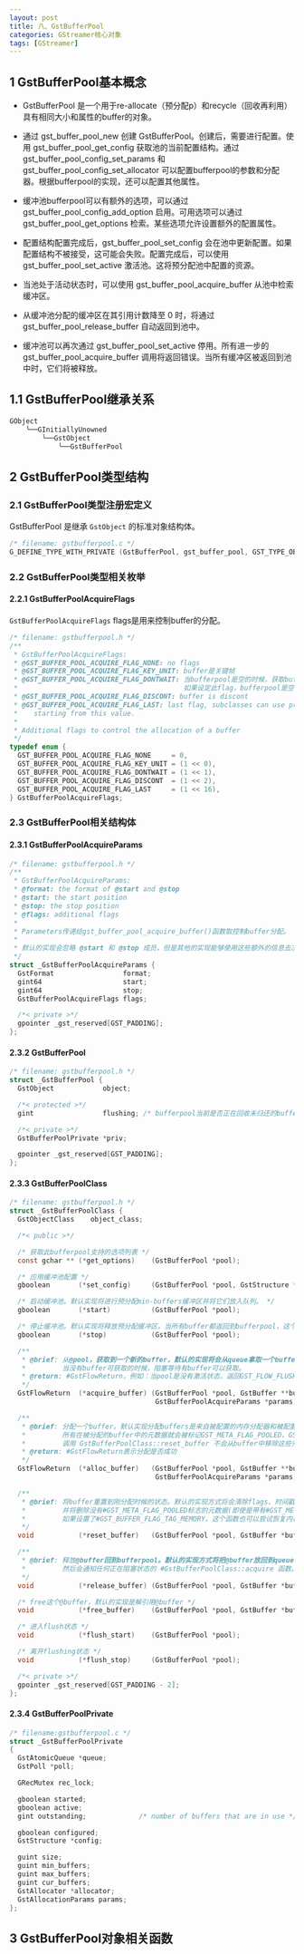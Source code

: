 ```yaml
---
layout: post
title: 八、GstBufferPool
categories: GStreamer核心对象
tags: [GStreamer]
---
```


## 1 GstBufferPool基本概念

- GstBufferPool 是一个用于re-allocate（预分配p）和recycle（回收再利用）具有相同大小和属性的buffer的对象。

- 通过 gst_buffer_pool_new 创建 GstBufferPool。创建后，需要进行配置。使用 gst_buffer_pool_get_config 获取池的当前配置结构。通过 gst_buffer_pool_config_set_params 和 gst_buffer_pool_config_set_allocator 可以配置bufferpool的参数和分配器。根据bufferpool的实现，还可以配置其他属性。

- 缓冲池bufferpool可以有额外的选项，可以通过 gst_buffer_pool_config_add_option 启用。可用选项可以通过 gst_buffer_pool_get_options 检索。某些选项允许设置额外的配置属性。

- 配置结构配置完成后，gst_buffer_pool_set_config 会在池中更新配置。如果配置结构不被接受，这可能会失败。配置完成后，可以使用 gst_buffer_pool_set_active 激活池。这将预分配池中配置的资源。

- 当池处于活动状态时，可以使用 gst_buffer_pool_acquire_buffer 从池中检索缓冲区。

- 从缓冲池分配的缓冲区在其引用计数降至 0 时，将通过 gst_buffer_pool_release_buffer 自动返回到池中。

- 缓冲池可以再次通过 gst_buffer_pool_set_active 停用。所有进一步的 gst_buffer_pool_acquire_buffer 调用将返回错误。当所有缓冲区被返回到池中时，它们将被释放。

## 1.1 GstBufferPool继承关系

```c
GObject
    ╰──GInitiallyUnowned
        ╰──GstObject
            ╰──GstBufferPool
```

## 2 GstBufferPool类型结构

### 2.1 GstBufferPool类型注册宏定义

GstBufferPool 是继承 `GstObject` 的标准对象结构体。

```c
/* filename: gstbufferpool.c */
G_DEFINE_TYPE_WITH_PRIVATE (GstBufferPool, gst_buffer_pool, GST_TYPE_OBJECT);
```

### 2.2 GstBufferPool类型相关枚举

#### 2.2.1 GstBufferPoolAcquireFlags

`GstBufferPoolAcquireFlags` flags是用来控制buffer的分配。

```c
/* filename: gstbufferpool.h */
/**
 * GstBufferPoolAcquireFlags:
 * @GST_BUFFER_POOL_ACQUIRE_FLAG_NONE: no flags
 * @GST_BUFFER_POOL_ACQUIRE_FLAG_KEY_UNIT: buffer是关键帧
 * @GST_BUFFER_POOL_ACQUIRE_FLAG_DONTWAIT: 当bufferpool是空的时候，获取buffer默认是会被堵塞的，直到bufferpool有可获取的buffer。
 *                                         如果设定此flag，bufferpool是空的时候，默认返回 #GST_FLOW_EOS，而不是阻塞。
 * @GST_BUFFER_POOL_ACQUIRE_FLAG_DISCONT: buffer is discont
 * @GST_BUFFER_POOL_ACQUIRE_FLAG_LAST: last flag, subclasses can use private flags
 *    starting from this value.
 *
 * Additional flags to control the allocation of a buffer
 */
typedef enum {
  GST_BUFFER_POOL_ACQUIRE_FLAG_NONE     = 0,
  GST_BUFFER_POOL_ACQUIRE_FLAG_KEY_UNIT = (1 << 0),
  GST_BUFFER_POOL_ACQUIRE_FLAG_DONTWAIT = (1 << 1),
  GST_BUFFER_POOL_ACQUIRE_FLAG_DISCONT  = (1 << 2),
  GST_BUFFER_POOL_ACQUIRE_FLAG_LAST     = (1 << 16),
} GstBufferPoolAcquireFlags;
```

### 2.3 GstBufferPool相关结构体

#### 2.3.1 GstBufferPoolAcquireParams

```c
/* filename: gstbufferpool.h */
/**
 * GstBufferPoolAcquireParams:
 * @format: the format of @start and @stop
 * @start: the start position
 * @stop: the stop position
 * @flags: additional flags
 * 
 * Parameters传递给gst_buffer_pool_acquire_buffer()函数取控制buffer分配。
 * 
 * 默认的实现会忽略 @start 和 @stop 成员，但是其他的实现能够使用这些额外的信息去决定如何获取这些buffer
 */
struct _GstBufferPoolAcquireParams {
  GstFormat                 format;
  gint64                    start;
  gint64                    stop;
  GstBufferPoolAcquireFlags flags;

  /*< private >*/
  gpointer _gst_reserved[GST_PADDING];
};
```

#### 2.3.2 GstBufferPool

```c
/* filename: gstbufferpool.h */
struct _GstBufferPool {
  GstObject            object;

  /*< protected >*/
  gint                 flushing; /* bufferpool当前是否正在回收未归还的buffer */

  /*< private >*/
  GstBufferPoolPrivate *priv;

  gpointer _gst_reserved[GST_PADDING];
};
```

#### 2.3.3 GstBufferPoolClass

```c
/* filename: gstbufferpool.h */
struct _GstBufferPoolClass {
  GstObjectClass    object_class;

  /*< public >*/

  /* 获取此bufferpool支持的选项列表 */
  const gchar ** (*get_options)    (GstBufferPool *pool);

  /* 应用缓冲池配置 */
  gboolean       (*set_config)     (GstBufferPool *pool, GstStructure *config);

  /* 启动缓冲池。默认实现将进行预分配min-buffers缓冲区并将它们放入队列。 */
  gboolean       (*start)          (GstBufferPool *pool);

  /* 停止缓冲池。默认实现将释放预分配缓冲区。当所有buffer都返回到bufferpool，这个函数被调用。 */
  gboolean       (*stop)           (GstBufferPool *pool);

  /**
   * @brief: 从@pool，获取到一个新的buffer，默认的实现将会从queue拿取一个buffer或者，（可选，通过flag）或者
   *         当没有buffer可获取的时候，阻塞等待有buffer可以获取。
   * @return: #GstFlowReturn，例如：当pool是没有激活状态，返回GST_FLOW_FLUSHING
   */
  GstFlowReturn  (*acquire_buffer) (GstBufferPool *pool, GstBuffer **buffer,
                                    GstBufferPoolAcquireParams *params);

  /**
   * @brief: 分配一个buffer。默认实现分配buffers是来自被配置的内存分配器和被配置的分配器参数变量。
   *         所有在被分配的buffer中的元数据就会被标记GST_META_FLAG_POOLED、GST_META_FLAG_LOCKED
   *         调用 GstBufferPoolClass::reset_buffer 不会从buffer中移除这些元数据
   * @return: #GstFlowReturn表示分配是否成功
   */
  GstFlowReturn  (*alloc_buffer)   (GstBufferPool *pool, GstBuffer **buffer,
                                    GstBufferPoolAcquireParams *params);

  /**
   * @brief: 将buffer重置到刚分配时候的状态。默认的实现方式将会清除flags、时间戳timestamps，
   *         并将删除没有#GST_META_FLAG_POOLED标志的元数据(即使是带有#GST_META_FLAG_LOCKED的元数据)。
   *         如果设置了#GST_BUFFER_FLAG_TAG_MEMORY，这个函数也可以尝试恢复内存并再次清除#GST_BUFFER_FLAG_TAG_MEMORY。
   */
  void           (*reset_buffer)   (GstBufferPool *pool, GstBuffer *buffer);

  /**
   * @brief: 释放@buffer回到bufferpool。默认的实现方式将把@buffer放回到queue，如果@buffer没有设定 #GST_BUFFER_FLAG_TAG_MEMORY，
   *         然后会通知任何正在阻塞状态的 #GstBufferPoolClass::acquire 函数。
   */
  void           (*release_buffer) (GstBufferPool *pool, GstBuffer *buffer);

  /* free这个@buffer，默认的实现是解引用@buffer */
  void           (*free_buffer)    (GstBufferPool *pool, GstBuffer *buffer);

  /* 进入flush状态 */
  void           (*flush_start)    (GstBufferPool *pool);

  /* 离开flushing状态 */
  void           (*flush_stop)     (GstBufferPool *pool);

  /*< private >*/
  gpointer _gst_reserved[GST_PADDING - 2];
};
```

#### 2.3.4 GstBufferPoolPrivate
```c
/* filename:gstbufferpool.c */
struct _GstBufferPoolPrivate
{
  GstAtomicQueue *queue;
  GstPoll *poll;

  GRecMutex rec_lock;

  gboolean started;
  gboolean active;
  gint outstanding;             /* number of buffers that are in use */

  gboolean configured;
  GstStructure *config;

  guint size;
  guint min_buffers;
  guint max_buffers;
  guint cur_buffers;
  GstAllocator *allocator;
  GstAllocationParams params;
};
```


## 3 GstBufferPool对象相关函数